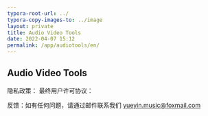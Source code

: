 ```yaml
---
typora-root-url: ../
typora-copy-images-to: ../image
layout: private
title: Audio Video Tools
date: 2022-04-07 15:12
permalink: /app/audiotools/en/
---
```


## Audio Video Tools





隐私政策：
最终用户许可协议：

反馈：如有任何问题，请通过邮件联系我们 yueyin.music@foxmail.com





